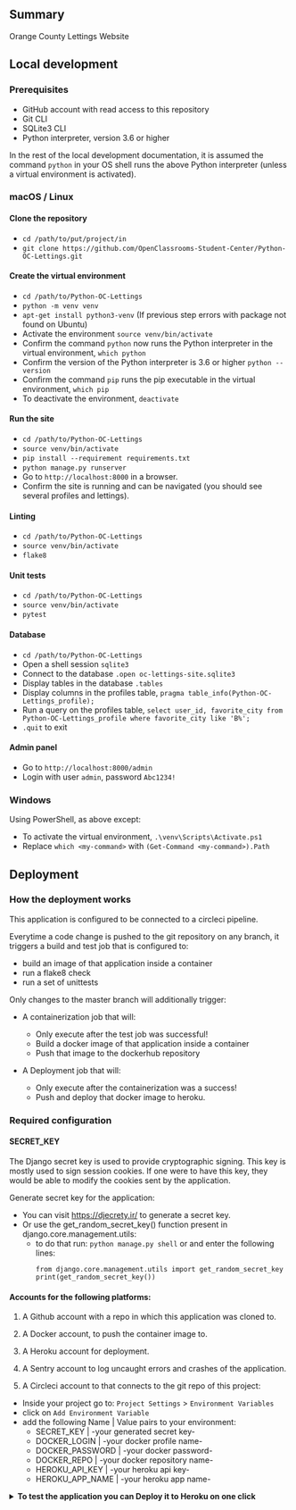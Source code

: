 ## Summary

Orange County Lettings Website

## Local development

### Prerequisites

- GitHub account with read access to this repository
- Git CLI
- SQLite3 CLI
- Python interpreter, version 3.6 or higher

In the rest of the local development documentation, it is assumed the command `python` in 
your OS shell runs the above Python interpreter (unless a virtual environment is activated).

### macOS / Linux

#### Clone the repository

- `cd /path/to/put/project/in`
- `git clone https://github.com/OpenClassrooms-Student-Center/Python-OC-Lettings.git`

#### Create the virtual environment

- `cd /path/to/Python-OC-Lettings`
- `python -m venv venv`
- `apt-get install python3-venv` (If previous step errors with package not found on Ubuntu)
- Activate the environment `source venv/bin/activate`
- Confirm the command `python` now runs the Python interpreter in the virtual environment,
`which python`
- Confirm the version of the Python interpreter is 3.6 or higher `python --version`
- Confirm the command `pip` runs the pip executable in the virtual environment, `which pip`
- To deactivate the environment, `deactivate`

#### Run the site

- `cd /path/to/Python-OC-Lettings`
- `source venv/bin/activate`
- `pip install --requirement requirements.txt`
- `python manage.py runserver`
- Go to `http://localhost:8000` in a browser.
- Confirm the site is running and can be navigated (you should see several profiles and lettings).

#### Linting

- `cd /path/to/Python-OC-Lettings`
- `source venv/bin/activate`
- `flake8`

#### Unit tests

- `cd /path/to/Python-OC-Lettings`
- `source venv/bin/activate`
- `pytest`

#### Database

- `cd /path/to/Python-OC-Lettings`
- Open a shell session `sqlite3`
- Connect to the database `.open oc-lettings-site.sqlite3`
- Display tables in the database `.tables`
- Display columns in the profiles table, `pragma table_info(Python-OC-Lettings_profile);`
- Run a query on the profiles table, `select user_id, favorite_city from
  Python-OC-Lettings_profile where favorite_city like 'B%';`
- `.quit` to exit

#### Admin panel

- Go to `http://localhost:8000/admin`
- Login with user `admin`, password `Abc1234!`

### Windows

Using PowerShell, as above except:

- To activate the virtual environment, `.\venv\Scripts\Activate.ps1` 
- Replace `which <my-command>` with `(Get-Command <my-command>).Path`

## Deployment

### How the deployment works

This application is configured to be connected to a circleci pipeline.

Everytime a code change is pushed to the git repository on any branch, it triggers a build and test job that is configured to:
- build an image of that application inside a container
- run a flake8 check
- run a set of unittests

Only changes to the master branch will additionally trigger:
- A containerization job that will:
  - Only execute after the test job was successful!
  - Build a docker image of that application inside a container
  - Push that image to the dockerhub repository

- A Deployment job that will:
  - Only execute after the containerization was a success!
  - Push and deploy that docker image to heroku.

### Required configuration

#### SECRET_KEY

The Django secret key is used to provide cryptographic signing.
This key is mostly used to sign session cookies. If one were to have this key, 
they would be able to modify the cookies sent by the application.

Generate secret key for the application:
- You can visit https://djecrety.ir/ to generate a secret key.
- Or use the get_random_secret_key() function present in django.core.management.utils:
  - to do that run: `python manage.py shell` or and enter the following lines:
    ```
    from django.core.management.utils import get_random_secret_key
    print(get_random_secret_key())
    ```

#### Accounts for the following platforms:

1. A Github account with a repo in which this application was cloned to.

2. A Docker account, to push the container image to.

3. A Heroku account for deployment.

4. A Sentry account to log uncaught errors and crashes of the application.

5. A Circleci account to that connects to the git repo of this project:
- Inside your project go to: `Project Settings` > `Environment Variables`
- click on `Add Environment Variable`
- add the following Name | Value pairs to your environment:
  - SECRET_KEY | -your generated secret key-
  - DOCKER_LOGIN | -your docker profile name-
  - DOCKER_PASSWORD | -your docker password-
  - DOCKER_REPO | -your docker repository name-
  - HEROKU_API_KEY | -your heroku api key-
  - HEROKU_APP_NAME | -your heroku app name-


<details>
<summary><b>To test the application you can Deploy it to Heroku on one click</b></summary><br>
The fastest way to deploy and test the application on Heroku is by clicking the following link:<br>

[![Deploy](https://www.herokucdn.com/deploy/button.svg)](https://heroku.com/deploy?template=https://github.com/Pascal273/Python-OC-Lettings)

Log into your heroku account, enter a name for the application and click deploy.<br>
All the required environment variables will be taken from this repo automatically.<br>
After the process is completed you will be able to visit and test the web application.
</details>

